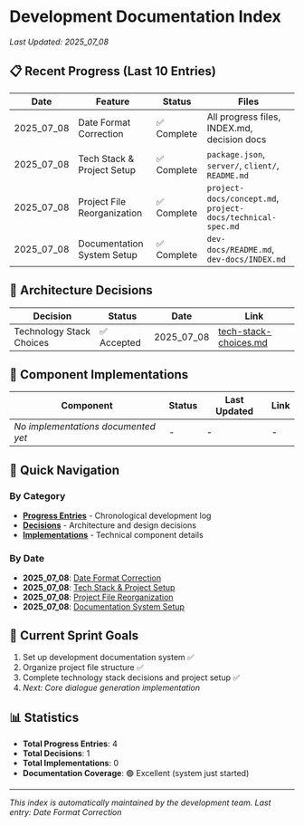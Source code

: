 # Development Documentation Index

_Last Updated: 2025_07_08_

## 📋 Recent Progress (Last 10 Entries)

| Date       | Feature                     | Status      | Files                                                       |
| ---------- | --------------------------- | ----------- | ----------------------------------------------------------- |
| 2025_07_08 | Date Format Correction      | ✅ Complete | All progress files, INDEX.md, decision docs                 |
| 2025_07_08 | Tech Stack & Project Setup  | ✅ Complete | `package.json`, `server/`, `client/`, `README.md`           |
| 2025_07_08 | Project File Reorganization | ✅ Complete | `project-docs/concept.md`, `project-docs/technical-spec.md` |
| 2025_07_08 | Documentation System Setup  | ✅ Complete | `dev-docs/README.md`, `dev-docs/INDEX.md`                   |

## 🎯 Architecture Decisions

| Decision                 | Status      | Date       | Link                                                       |
| ------------------------ | ----------- | ---------- | ---------------------------------------------------------- |
| Technology Stack Choices | ✅ Accepted | 2025_07_08 | [tech-stack-choices.md](./decisions/tech-stack-choices.md) |

## 🔧 Component Implementations

| Component                           | Status | Last Updated | Link |
| ----------------------------------- | ------ | ------------ | ---- |
| _No implementations documented yet_ | -      | -            | -    |

## 📁 Quick Navigation

### By Category

- **[Progress Entries](./progress/)** - Chronological development log
- **[Decisions](./decisions/)** - Architecture and design decisions
- **[Implementations](./implementations/)** - Technical component details

### By Date

- **2025_07_08**: [Date Format Correction](./progress/2025_07_08-date-format-correction.md)
- **2025_07_08**: [Tech Stack & Project Setup](./progress/2025_07_08-tech-stack-and-project-setup.md)
- **2025_07_08**: [Project File Reorganization](./progress/2025_07_08-project-file-reorganization.md)
- **2025_07_08**: [Documentation System Setup](./progress/2025_07_08-documentation-system-setup.md)

## 🎯 Current Sprint Goals

1. Set up development documentation system ✅
2. Organize project file structure ✅
3. Complete technology stack decisions and project setup ✅
4. _Next: Core dialogue generation implementation_

## 📊 Statistics

- **Total Progress Entries**: 4
- **Total Decisions**: 1
- **Total Implementations**: 0
- **Documentation Coverage**: 🟢 Excellent (system just started)

---

_This index is automatically maintained by the development team. Last entry: Date Format Correction_
